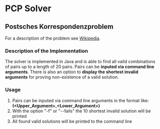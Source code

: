 # PCP Solver
## Postsches Korrespondenzproblem

For a description of the problem see [Wikipedia](https://en.wikipedia.org/wiki/Post_correspondence_problem).

### Description of the Implementation
The solver is implemented in Java and is able to find all vaild combinations of pairs up to a length of 20 pairs.
Pairs can be __inputed via command line arguments__. There is also an option to __display the shortest invalid arguments__
for proving non-existence of a valid solution.

### Usage
1. Pairs can be inputed via command line arguments in the format like:
__(<Upper_Argument>,<Lower_Argument>)__
2. With the option "-f" or "--fails" the 10 shortest invalid solution will be printed
3. All found valid solutions will be printed to the command line
